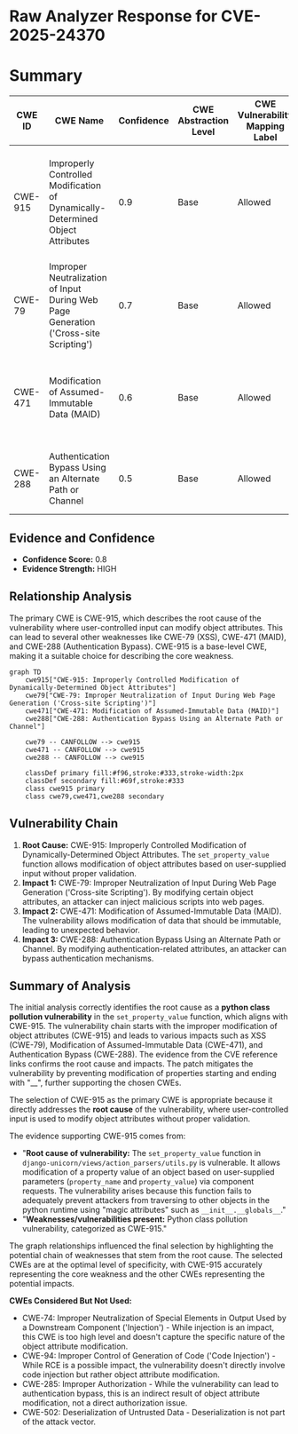 # Raw Analyzer Response for CVE-2025-24370

# Summary
| CWE ID | CWE Name | Confidence | CWE Abstraction Level | CWE Vulnerability Mapping Label | CWE-Vulnerability Mapping Notes |
|---|---|---|---|---|---|
| CWE-915 | Improperly Controlled Modification of Dynamically-Determined Object Attributes | 0.9 | Base | Allowed | Primary CWE: Root cause of the vulnerability is that user-controlled input is used to modify object attributes.|
| CWE-79 | Improper Neutralization of Input During Web Page Generation ('Cross-site Scripting') | 0.7 | Base | Allowed | Secondary CWE: One of the impacts of the root cause is XSS. |
| CWE-471 | Modification of Assumed-Immutable Data (MAID) | 0.6 | Base | Allowed | Secondary CWE: The vulnerability involves modification of data that is assumed to be immutable. |
| CWE-288 | Authentication Bypass Using an Alternate Path or Channel | 0.5 | Base | Allowed | Secondary CWE: The vulnerability leads to authentication bypass. |

## Evidence and Confidence

*   **Confidence Score:** 0.8
*   **Evidence Strength:** HIGH

## Relationship Analysis
The primary CWE is CWE-915, which describes the root cause of the vulnerability where user-controlled input can modify object attributes. This can lead to several other weaknesses like CWE-79 (XSS), CWE-471 (MAID), and CWE-288 (Authentication Bypass). CWE-915 is a base-level CWE, making it a suitable choice for describing the core weakness.

```mermaid
graph TD
    cwe915["CWE-915: Improperly Controlled Modification of Dynamically-Determined Object Attributes"]
    cwe79["CWE-79: Improper Neutralization of Input During Web Page Generation ('Cross-site Scripting')"]
    cwe471["CWE-471: Modification of Assumed-Immutable Data (MAID)"]
    cwe288["CWE-288: Authentication Bypass Using an Alternate Path or Channel"]

    cwe79 -- CANFOLLOW --> cwe915
    cwe471 -- CANFOLLOW --> cwe915
    cwe288 -- CANFOLLOW --> cwe915

    classDef primary fill:#f96,stroke:#333,stroke-width:2px
    classDef secondary fill:#69f,stroke:#333
    class cwe915 primary
    class cwe79,cwe471,cwe288 secondary
```

## Vulnerability Chain
1.  **Root Cause:** CWE-915: Improperly Controlled Modification of Dynamically-Determined Object Attributes. The `set_property_value` function allows modification of object attributes based on user-supplied input without proper validation.
2.  **Impact 1:** CWE-79: Improper Neutralization of Input During Web Page Generation ('Cross-site Scripting'). By modifying certain object attributes, an attacker can inject malicious scripts into web pages.
3.  **Impact 2:** CWE-471: Modification of Assumed-Immutable Data (MAID). The vulnerability allows modification of data that should be immutable, leading to unexpected behavior.
4.  **Impact 3:** CWE-288: Authentication Bypass Using an Alternate Path or Channel. By modifying authentication-related attributes, an attacker can bypass authentication mechanisms.

## Summary of Analysis
The initial analysis correctly identifies the root cause as a **python class pollution vulnerability** in the `set_property_value` function, which aligns with CWE-915. The vulnerability chain starts with the improper modification of object attributes (CWE-915) and leads to various impacts such as XSS (CWE-79), Modification of Assumed-Immutable Data (CWE-471), and Authentication Bypass (CWE-288). The evidence from the CVE reference links confirms the root cause and impacts. The patch mitigates the vulnerability by preventing modification of properties starting and ending with "__", further supporting the chosen CWEs.

The selection of CWE-915 as the primary CWE is appropriate because it directly addresses the **root cause** of the vulnerability, where user-controlled input is used to modify object attributes without proper validation.

The evidence supporting CWE-915 comes from:
*   "**Root cause of vulnerability:** The `set_property_value` function in `django-unicorn/views/action_parsers/utils.py` is vulnerable. It allows modification of a property value of an object based on user-supplied parameters (`property_name` and `property_value`) via component requests. The vulnerability arises because this function fails to adequately prevent attackers from traversing to other objects in the python runtime using "magic attributes" such as `__init__.__globals__`."
*   "**Weaknesses/vulnerabilities present:** Python class pollution vulnerability, categorized as CWE-915."

The graph relationships influenced the final selection by highlighting the potential chain of weaknesses that stem from the root cause. The selected CWEs are at the optimal level of specificity, with CWE-915 accurately representing the core weakness and the other CWEs representing the potential impacts.

**CWEs Considered But Not Used:**

*   CWE-74: Improper Neutralization of Special Elements in Output Used by a Downstream Component ('Injection') - While injection is an impact, this CWE is too high level and doesn't capture the specific nature of the object attribute modification.
*   CWE-94: Improper Control of Generation of Code ('Code Injection') - While RCE is a possible impact, the vulnerability doesn't directly involve code injection but rather object attribute modification.
*   CWE-285: Improper Authorization - While the vulnerability can lead to authentication bypass, this is an indirect result of object attribute modification, not a direct authorization issue.
*   CWE-502: Deserialization of Untrusted Data - Deserialization is not part of the attack vector.